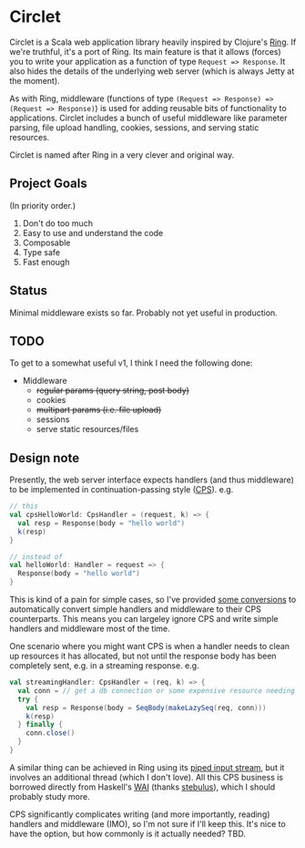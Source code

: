 # Circlet

Circlet is a Scala web application library heavily inspired by Clojure's
[Ring](https://github.com/ring-clojure/ring).  If we're truthful, it's a port of Ring.
Its main feature is that it allows (forces) you to write your application as a function of 
type `Request => Response`.  It also hides the details of the underlying web server 
(which is always Jetty at the moment).

As with Ring, middleware (functions of type `(Request => Response) => (Request => Response)`) 
is used for adding reusable bits of functionality to applications.  Circlet includes a bunch of
useful middleware like parameter parsing, file upload handling, cookies, sessions, 
and serving static resources.

Circlet is named after Ring in a very clever and original way.

## Project Goals

(In priority order.)

1. Don't do too much
1. Easy to use and understand the code
1. Composable
1. Type safe
1. Fast enough

## Status

Minimal middleware exists so far.  Probably not yet useful in production.

## TODO

To get to a somewhat useful v1, I think I need the following done:

* Middleware
  * ~~regular params (query string, post body)~~
  * cookies
  * ~~multipart params (i.e. file upload)~~
  * sessions
  * serve static resources/files

## Design note

Presently, the web server interface expects handlers (and thus middleware) to be implemented in 
continuation-passing style ([CPS](https://en.wikipedia.org/wiki/Continuation-passing_style)). e.g.

```scala
// this
val cpsHelloWorld: CpsHandler = (request, k) => {
  val resp = Response(body = "hello world")
  k(resp)
}

// instead of
val helloWorld: Handler = request => {
  Response(body = "hello world")
}
```

This is kind of a pain for simple cases, so I've provided [some conversions](src/main/scala/com/markfeeney/circlet/CpsConverters.scala) 
to automatically convert simple handlers and middleware to their CPS counterparts. This means you 
can largeley ignore CPS and write simple handlers and middleware most of the time.

One scenario where you might want CPS is when a handler needs to clean up resources it has allocated, but
not until the response body has been completely sent, e.g. in a streaming response. e.g.
 
```scala
val streamingHandler: CpsHandler = (req, k) => {
  val conn = // get a db connection or some expensive resource needing cleanup
  try {
    val resp = Response(body = SeqBody(makeLazySeq(req, conn)))
    k(resp)
  } finally {
    conn.close()
  }
}
```

A similar thing can be achieved in Ring using its [piped input stream](https://github.com/ring-clojure/ring/blob/d302502ea4da392016963d33bd81028bc761d8c8/ring-core/src/ring/util/io.clj#L26-L29), 
but it involves an additional thread (which I don't love).  All this CPS business is borrowed directly
from Haskell's [WAI](https://hackage.haskell.org/package/wai-3.2.1/docs/Network-Wai.html) (thanks [stebulus](https://github.com/stebulus)),
which I should probably study more.

CPS significantly complicates writing (and more importantly, reading) handlers and middleware (IMO),
so I'm not sure if I'll keep this.  It's nice to have the option, but how commonly is it actually needed? TBD.
